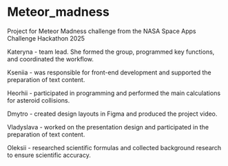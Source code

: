 # Meteor_madness
Project for Meteor Madness challenge from the NASA Space Apps Challenge Hackathon 2025

Kateryna - team lead. She formed the group, programmed key functions, and coordinated the workflow.

Kseniia - was responsible for front-end development and supported the preparation of text content.

Heorhii - participated in programming and performed the main calculations for asteroid collisions.

Dmytro - created design layouts in Figma and produced the project video.

Vladyslava - worked on the presentation design and participated in the preparation of text content.

Oleksii - researched scientific formulas and collected background research to ensure scientific accuracy.
